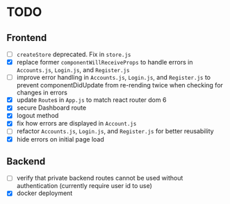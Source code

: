 # TODO

## Frontend

- [ ] `createStore` deprecated. Fix in `store.js`
- [x] replace former `componentWillReceiveProps` to handle errors in `Accounts.js`, `Login.js`, and `Register.js`
- [ ] improve error handling in `Accounts.js`, `Login.js`, and `Register.js` to prevent componentDidUpdate from re-rending twice when checking for changes in errors
- [x] update `Route`s in `App.js` to match react router dom 6
- [x] secure Dashboard route
- [x] logout method
- [x] fix how errors are displayed in `Account.js`
- [ ] refactor `Accounts.js`, `Login.js`, and `Register.js` for better reusability
- [x] hide errors on initial page load

## Backend

- [ ] verify that private backend routes cannot be used without authentication (currently require user id to use)
- [x] docker deployment
